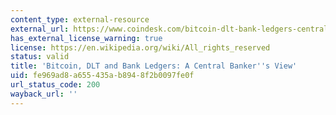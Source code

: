 ```yaml
---
content_type: external-resource
external_url: https://www.coindesk.com/bitcoin-dlt-bank-ledgers-central-bankers-view
has_external_license_warning: true
license: https://en.wikipedia.org/wiki/All_rights_reserved
status: valid
title: 'Bitcoin, DLT and Bank Ledgers: A Central Banker''s View'
uid: fe969ad8-a655-435a-b894-8f2b0097fe0f
url_status_code: 200
wayback_url: ''
---
```

